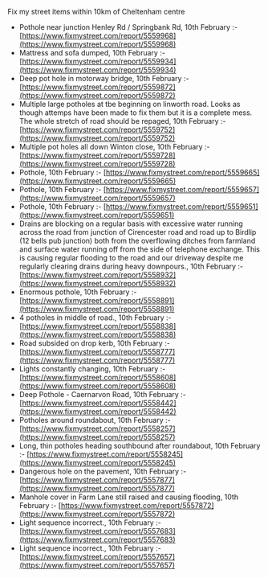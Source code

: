 Fix my street items within 10km of Cheltenham centre

<!-- fix_marker starts -->

- Pothole near junction Henley Rd / Springbank Rd, 10th February :- [https://www.fixmystreet.com/report/5559968](https://www.fixmystreet.com/report/5559968)
- Mattress and sofa dumped, 10th February :- [https://www.fixmystreet.com/report/5559934](https://www.fixmystreet.com/report/5559934)
- Deep pot hole in motorway bridge, 10th February :- [https://www.fixmystreet.com/report/5559872](https://www.fixmystreet.com/report/5559872)
- Multiple large potholes at tbe beginning on linworth road. Looks as though attemps have been made to fix them but it is a complete mess. The whole stretch of road should be repaged, 10th February :- [https://www.fixmystreet.com/report/5559752](https://www.fixmystreet.com/report/5559752)
- Multiple pot holes all down Winton close, 10th February :- [https://www.fixmystreet.com/report/5559728](https://www.fixmystreet.com/report/5559728)
- Pothole, 10th February :- [https://www.fixmystreet.com/report/5559665](https://www.fixmystreet.com/report/5559665)
- Pothole, 10th February :- [https://www.fixmystreet.com/report/5559657](https://www.fixmystreet.com/report/5559657)
- Pothole, 10th February :- [https://www.fixmystreet.com/report/5559651](https://www.fixmystreet.com/report/5559651)
- Drains are blocking on a regular basis with excessive water running across the road from junction of Cirencester road and road up to Birdlip (12 bells pub junction) both from the overflowing ditches from farmland and surface water running off from the side of telephone exchange. This is causing regular flooding to the road and our driveway despite me regularly clearing drains during heavy downpours., 10th February :- [https://www.fixmystreet.com/report/5558932](https://www.fixmystreet.com/report/5558932)
- Enormous pothole, 10th February :- [https://www.fixmystreet.com/report/5558891](https://www.fixmystreet.com/report/5558891)
- 4 potholes in middle of road., 10th February :- [https://www.fixmystreet.com/report/5558838](https://www.fixmystreet.com/report/5558838)
- Road subsided on drop kerb, 10th February :- [https://www.fixmystreet.com/report/5558777](https://www.fixmystreet.com/report/5558777)
- Lights constantly changing, 10th February :- [https://www.fixmystreet.com/report/5558608](https://www.fixmystreet.com/report/5558608)
- Deep Pothole - Caernarvon Road, 10th February :- [https://www.fixmystreet.com/report/5558442](https://www.fixmystreet.com/report/5558442)
- Potholes around roundabout, 10th February :- [https://www.fixmystreet.com/report/5558257](https://www.fixmystreet.com/report/5558257)
- Long, thin potholes heading southbound after roundabout, 10th February :- [https://www.fixmystreet.com/report/5558245](https://www.fixmystreet.com/report/5558245)
- Dangerous hole on the pavement, 10th February :- [https://www.fixmystreet.com/report/5557877](https://www.fixmystreet.com/report/5557877)
- Manhole cover in Farm Lane still raised and causing flooding, 10th February :- [https://www.fixmystreet.com/report/5557872](https://www.fixmystreet.com/report/5557872)
- Light sequence incorrect., 10th February :- [https://www.fixmystreet.com/report/5557683](https://www.fixmystreet.com/report/5557683)
- Light sequence incorrect., 10th February :- [https://www.fixmystreet.com/report/5557657](https://www.fixmystreet.com/report/5557657)

<!-- fix_marker ends -->